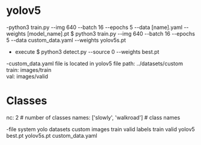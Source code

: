 # yolov5

-python3 train.py --img 640 --batch 16 --epochs 5 --data [name].yaml --weights [model_name].pt
$ python3 train.py --img 640 --batch 16 --epochs 5 --data custom_data.yaml --weights yolov5s.pt
- execute
$ python3 detect.py --source 0 --weights best.pt


-custom_data.yaml file is located in yolov5 file
path: ../datasets/custom 
train: images/train  
val: images/valid  

# Classes
nc: 2  # number of classes
names: ['slowly', 'walkroad']  # class names

-file system
yolo
	datasets
		custom
			images
				train
				valid
			labels
				train
				valid
	yolov5
		best.pt
		yolov5s.pt
		custom_data.yaml
			
